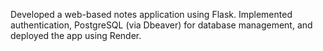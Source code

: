 Developed a web-based notes application using Flask. Implemented authentication, PostgreSQL (via Dbeaver) for database management, and deployed the app using Render.
